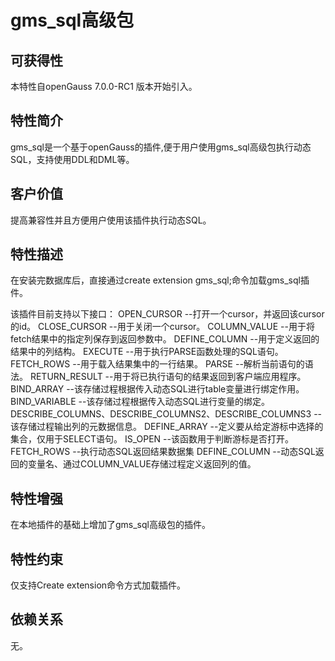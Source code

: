 # gms_sql高级包

## 可获得性<a name="section5309649"></a>

本特性自openGauss 7.0.0-RC1 版本开始引入。

## 特性简介<a name="section47786844"></a>

gms_sql是一个基于openGauss的插件,便于用户使用gms_sql高级包执行动态SQL，支持使用DDL和DML等。

## 客户价值<a name="section27428414"></a>

提高兼容性并且方便用户使用该插件执行动态SQL。

## 特性描述<a name="section45529136"></a>

在安装完数据库后，直接通过create extension gms_sql;命令加载gms_sql插件。

该插件目前支持以下接口：
OPEN_CURSOR	--打开一个cursor，并返回该cursor的id。
CLOSE_CURSOR	--用于关闭一个cursor。
COLUMN_VALUE	--用于将fetch结果中的指定列保存到返回参数中。
DEFINE_COLUMN	--用于定义返回的结果中的列结构。
EXECUTE	        --用于执行PARSE函数处理的SQL语句。
FETCH_ROWS	--用于载入结果集中的一行结果。
PARSE	        --解析当前语句的语法。
RETURN_RESULT	--用于将已执行语句的结果返回到客户端应用程序。
BIND_ARRAY	--该存储过程根据传入动态SQL进行table变量进行绑定作用。
BIND_VARIABLE	--该存储过程根据传入动态SQL进行变量的绑定。
DESCRIBE_COLUMNS、DESCRIBE_COLUMNS2、DESCRIBE_COLUMNS3	--该存储过程输出列的元数据信息。
DEFINE_ARRAY	--定义要从给定游标中选择的集合，仅用于SELECT语句。
IS_OPEN	        --该函数用于判断游标是否打开。
FETCH_ROWS      --执行动态SQL返回结果数据集
DEFINE_COLUMN   --动态SQL返回的变量名、通过COLUMN_VALUE存储过程定义返回列的值。

## 特性增强<a name="section7109043"></a>

在本地插件的基础上增加了gms_sql高级包的插件。

## 特性约束<a name="section06531946143616"></a>

仅支持Create extension命令方式加载插件。

## 依赖关系<a name="section63981393"></a>

无。
